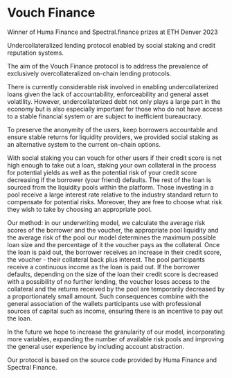 # Vouch Finance

Winner of Huma Finance and Spectral.finance prizes at ETH Denver 2023

Undercollateralized lending protocol enabled by social staking and credit reputation systems.

The aim of the Vouch Finance protocol is to address the prevalence of exclusively overcollateralized on-chain lending protocols.

There is currently considerable risk involved in enabling undercollaterized loans given the lack of accountability, enforceability and general asset volatility. However, undercollaterized debt not only plays a large part in the economy but is also especially important for those who do not have access to a stable financial system or are subject to inefficient bureaucracy.

To preserve the anonymity of the users, keep borrowers accountable and ensure stable returns for liquidity providers, we provided social staking as an alternative system to the current on-chain options.

With social staking you can vouch for other users if their credit score is not high enough to take out a loan, staking your own collateral in the process for potential yields as well as the potential risk of your credit score decreasing if the borrower (your friend) defaults. The rest of the loan is sourced from the liquidity pools within the platform. Those investing in a pool receive a large interest rate relative to the industry standard return to compensate for potential risks. Moreover, they are free to choose what risk they wish to take by choosing an appropriate pool.

Our method: in our underwriting model, we calculate the average risk scores of the borrower and the voucher, the appropriate pool liquidity and the average risk of the pool our model determines the maximum possible loan size and the percentage of it the voucher pays as the collateral. Once the loan is paid out, the borrower receives an increase in their credit score, the voucher - their collateral back plus interest. The pool participants receive a continuous income as the loan is paid out. If the borrower defaults, depending on the size of the loan their credit score is decreased with a possibility of no further lending, the voucher loses access to the collateral and the returns received by the pool are temporarily decreased by a proportionately small amount. Such consequences combine with the general association of the wallets participants use with professional sources of capital such as income, ensuring there is an incentive to pay out the loan.

In the future we hope to increase the granularity of our model, incorporating more variables, expanding the number of available risk pools and improving the general user experience by including account abstraction.

Our protocol is based on the source code provided by Huma Finance and Spectral Finance.
